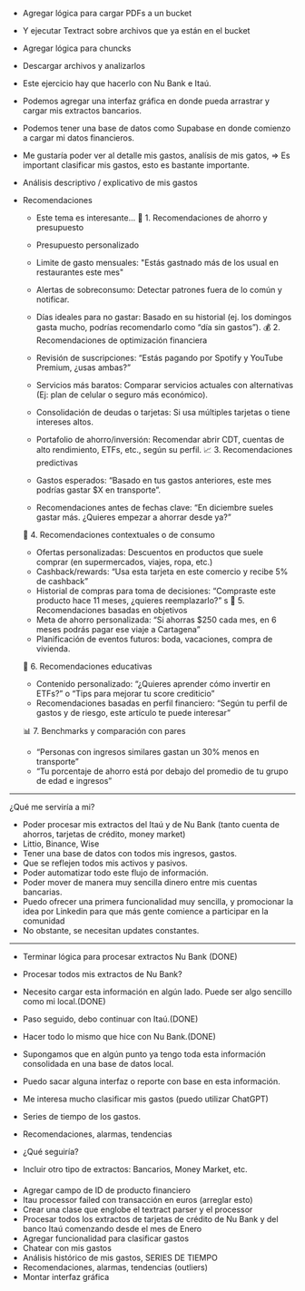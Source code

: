 - Agregar lógica para cargar PDFs a un bucket
- Y ejecutar Textract sobre archivos que ya están en el bucket
- Agregar lógica para chuncks
- Descargar archivos y analizarlos
- Este ejercicio hay que hacerlo con Nu Bank e Itaú.
- Podemos agregar una interfaz gráfica en donde pueda arrastrar y cargar mis extractos bancarios.
- Podemos tener una base de datos como Supabase en donde comienzo a cargar mi datos financieros.
- Me gustaría poder ver al detalle mis gastos, analísis de mis gatos, 
    => Es important clasificar mis gastos, esto es bastante importante.
- Análisis descriptivo / explicativo de mis gastos


- Recomendaciones
    - Este tema es interesante...
    🧾 1. Recomendaciones de ahorro y presupuesto

    - Presupuesto personalizado
    - Limite de gasto mensuales: "Estás gastnado más de los usual en restaurantes este mes"
    - Alertas de sobreconsumo: Detectar patrones fuera de lo común y notificar.
    - Días ideales para no gastar: Basado en su historial (ej. los domingos gasta mucho, podrías recomendarlo como “día sin gastos”).
    💰 2. Recomendaciones de optimización financiera

    - Revisión de suscripciones: “Estás pagando por Spotify y YouTube Premium, ¿usas ambas?”
    - Servicios más baratos: Comparar servicios actuales con alternativas (Ej: plan de celular o seguro más económico).
    - Consolidación de deudas o tarjetas: Si usa múltiples tarjetas o tiene intereses altos.
    - Portafolio de ahorro/inversión: Recomendar abrir CDT, cuentas de alto rendimiento, ETFs, etc., según su perfil.
    📈  3. Recomendaciones predictivas
    - Gastos esperados: “Basado en tus gastos anteriores, este mes podrías gastar $X en transporte”.
    - Recomendaciones antes de fechas clave: “En diciembre sueles gastar más. ¿Quieres empezar a ahorrar desde ya?”

    🛒 4. Recomendaciones contextuales o de consumo
    - Ofertas personalizadas: Descuentos en productos que suele comprar (en supermercados, viajes, ropa, etc.)
    - Cashback/rewards: “Usa esta tarjeta en este comercio y recibe 5% de cashback”
    - Historial de compras para toma de decisiones: “Compraste este producto hace 11 meses, ¿quieres reemplazarlo?”
s
    🌱 5. Recomendaciones basadas en objetivos
    - Meta de ahorro personalizada: “Si ahorras $250 cada mes, en 6 meses podrás pagar ese viaje a Cartagena”
    - Planificación de eventos futuros: boda, vacaciones, compra de vivienda.

    🧠 6. Recomendaciones educativas
    - Contenido personalizado: “¿Quieres aprender cómo invertir en ETFs?” o “Tips para mejorar tu score crediticio”
    - Recomendaciones basadas en perfil financiero: “Según tu perfil de gastos y de riesgo, este artículo te puede interesar”

    📊 7. Benchmarks y comparación con pares
    - “Personas con ingresos similares gastan un 30% menos en transporte”
    - “Tu porcentaje de ahorro está por debajo del promedio de tu grupo de edad e ingresos”

-------
¿Qué me serviría a mi?
- Poder procesar mis extractos del Itaú y de Nu Bank (tanto cuenta de ahorros, tarjetas de crédito, money market)
- Littio, Binance, Wise
- Tener una base de datos con todos mis ingresos, gastos.
- Que se reflejen todos mis activos y pasivos.
- Poder automatizar todo este flujo de información.
- Poder mover de manera muy sencilla dinero entre mis cuentas bancarias.
- Puedo ofrecer una primera funcionalidad muy sencilla, y promocionar la idea por Linkedin para que más gente comience
  a participar en la comunidad
- No obstante, se necesitan updates constantes.


------------
- Terminar lógica para procesar extractos Nu Bank (DONE)
- Procesar todos mis extractos de Nu Bank?
- Necesito cargar esta información en algún lado. Puede ser algo sencillo como mi local.(DONE)
- Paso seguido, debo continuar con Itaú.(DONE)
- Hacer todo lo mismo que hice con Nu Bank.(DONE)
- Supongamos que en algún punto ya tengo toda esta información consolidada en una base de datos local.
- Puedo sacar alguna interfaz o reporte con base en esta información.
- Me interesa mucho clasificar mis gastos (puedo utilizar ChatGPT)
- Series de tiempo de los gastos.
- Recomendaciones, alarmas, tendencias

- ¿Qué seguiría?
- Incluir otro tipo de extractos: Bancarios, Money Market, etc.



####

- Agregar campo de ID de producto financiero
- Itau processor failed con transacción en euros (arreglar esto)
- Crear una clase que englobe el textract parser y el processor
- Procesar todos los extractos de tarjetas de crédito de Nu Bank y del banco Itaú comenzando desde el mes de Enero
- Agregar funcionalidad para clasificar gastos
- Chatear con mis gastos
- Análisis histórico de mis gastos, SERIES DE TIEMPO
- Recomendaciones, alarmas, tendencias (outliers)
- Montar interfaz gráfica 